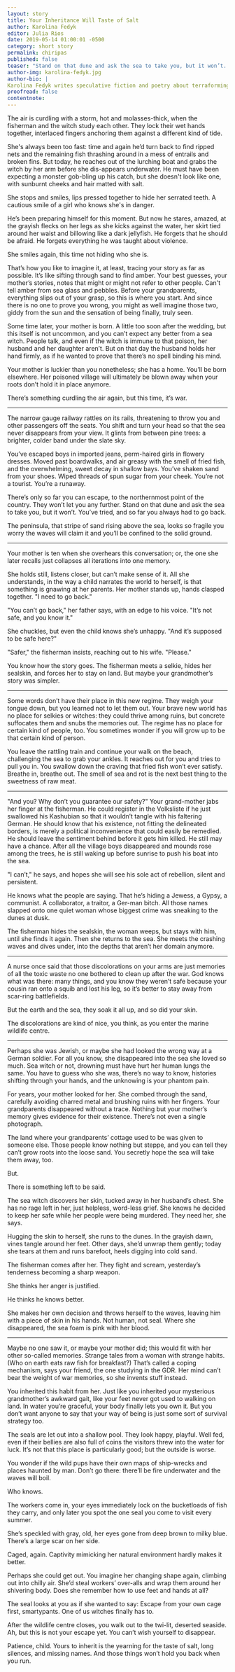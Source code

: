 ```yaml
---
layout: story
title: Your Inheritance Will Taste of Salt
author: Karolina Fedyk
editor: Julia Rios
date: 2019-05-14 01:00:01 -0500
category: short story
permalink: chiripas
published: false
teaser: "Stand on that dune and ask the sea to take you, but it won’t. You’ve tried, and so far you always had to go back."
author-img: karolina-fedyk.jpg
author-bio: |
Karolina Fedyk writes speculative fiction and poetry about terraforming planets. In 2017 their poem "What Wants Us" was nominated for the Rhysling Award. Their debut novel, _Skrzydła_ (Wings), will be published in Poland by SQN Imaginatio. Karolina is deeply convinced that imagined realities can teach us something new about our own world. They devote their free time to LARP, and enjoy the company of owls and kestrels.
proofread: false
contentnote:
---
```


The air is curdling with a storm, hot and molasses-thick, when the fisherman and the witch study each other. They lock their wet hands together, interlaced fingers anchoring them against a different kind of tide.

She's always been too fast: time and again he’d turn back to find ripped nets and the remaining fish thrashing around in a mess of entrails and broken fins. But today, he reaches out of the lurching boat and grabs the witch by her arm before she dis-appears underwater. He must have been expecting a monster gob-bling up his catch, but she doesn't look like one, with sunburnt cheeks and hair matted with salt.

She stops and smiles, lips pressed together to hide her serrated teeth. A cautious smile of a girl who knows she's in danger.

He’s been preparing himself for this moment. But now he stares, amazed, at the grayish flecks on her legs as she kicks against the water, her skirt tied around her waist and billowing like a dark jellyfish. He forgets that he should be afraid. He forgets everything he was taught about violence.

She smiles again, this time not hiding who she is.

That’s how you like to imagine it, at least, tracing your story as far as possible. It’s like sifting through sand to find amber. Your best guesses, your mother’s stories, notes that might or might not refer to other people. Can't tell amber from sea glass and pebbles. Before your grandparents, everything slips out of your grasp, so this is where you start. And since there is no one to prove you wrong, you might as well imagine those two, giddy from the sun and the sensation of being finally, truly seen.

Some time later, your mother is born. A little too soon after the wedding, but this itself is not uncommon, and you can’t expect any better from a sea witch. People talk, and even if the witch is immune to that poison, her husband and her daughter aren’t. But on that day the husband holds her hand firmly, as if he wanted to prove that there’s no spell binding his mind.

Your mother is luckier than you nonetheless; she has a home. You’ll be born elsewhere. Her poisoned village will ultimately be blown away when your roots don’t hold it in place anymore.

There’s something curdling the air again, but this time, it’s war.

----

The narrow gauge railway rattles on its rails, threatening to throw you and other passengers off the seats. You shift and turn your head so that the sea never disappears from your view. It glints from between pine trees: a brighter, colder band under the slate sky.

You’ve escaped boys in imported jeans, perm-haired girls in flowery dresses. Moved past boardwalks, and air greasy with the smell of fried fish, and the overwhelming, sweet decay in shallow bays. You’ve shaken sand from your shoes. Wiped threads of spun sugar from your cheek. You’re not a tourist. You’re a runaway.

There’s only so far you can escape, to the northernmost point of the country. They won’t let you any further. Stand on that dune and ask the sea to take you, but it won’t. You’ve tried, and so far you always had to go back.

The peninsula, that stripe of sand rising above the sea, looks so fragile you worry the waves will claim it and you’ll be confined to the solid ground.

----


Your mother is ten when she overhears this conversation; or, the one she later recalls just collapses all iterations into one memory.

She holds still, listens closer, but can’t make sense of it. All she understands, in the way a child narrates the world to herself, is that something is gnawing at her parents.
Her mother stands up, hands clasped together. "I need to go back."

"You can’t go back," her father says, with an edge to his voice. "It’s not safe, and you know it."

She chuckles, but even the child knows she’s unhappy. "And it’s supposed to be safe here?"

"Safer," the fisherman insists, reaching out to his wife. "Please."

You know how the story goes. The fisherman meets a selkie, hides her sealskin, and forces her to stay on land. But maybe your grandmother’s story was simpler.

----

Some words don’t have their place in this new regime. They weigh your tongue down, but you learned not to let them out. Your brave new world has no place for selkies or witches: they could thrive among ruins, but concrete suffocates them and snubs the memories out. The regime has no place for certain kind of people, too. You sometimes wonder if you will grow up to be that certain kind of person.

You leave the rattling train and continue your walk on the beach, challenging the sea to grab your ankles. It reaches out for you and tries to pull you in. You swallow down the craving that fried fish won’t ever satisfy. Breathe in, breathe out. The smell of sea and rot is the next best thing to the sweetness of raw meat.

----

"And you? Why don’t you guarantee our safety?" Your grand-mother jabs her finger at the fisherman. He could register in the Volksliste if he just swallowed his Kashubian so that it wouldn’t tangle with his faltering German. He should know that his existence, not fitting the delineated borders, is merely a political inconvenience that could easily be remedied. He should leave the sentiment behind before it gets him killed. He still may have a chance. After all the village boys disappeared and mounds rose among the trees, he is still waking up before sunrise to push his boat into the sea.

"I can’t," he says, and hopes she will see his sole act of rebellion, silent and persistent.

He knows what the people are saying. That he’s hiding a Jewess, a Gypsy, a communist. A collaborator, a traitor, a Ger-man bitch. All those names slapped onto one quiet woman whose biggest crime was sneaking to the dunes at dusk.

The fisherman hides the sealskin, the woman weeps, but stays with him, until she finds it again. Then she returns to the sea. She meets the crashing waves and dives under, into the depths that aren’t her domain anymore.

----

A nurse once said that those discolorations on your arms are just memories of all the toxic waste no one bothered to clean up after the war. God knows what was there: many things, and you know they weren’t safe because your cousin ran onto a squib and lost his leg, so it’s better to stay away from scar-ring battlefields.

But the earth and the sea, they soak it all up, and so did your skin.

The discolorations are kind of nice, you think, as you enter the marine wildlife centre.

----

Perhaps she was Jewish, or maybe she had looked the wrong way at a German soldier. For all you know, she disappeared into the sea she loved so much. Sea witch or not, drowning must have hurt her human lungs the same. You have to guess who she was, there’s no way to know, histories shifting through your hands, and the unknowing is your phantom pain.

For years, your mother looked for her. She combed through the sand, carefully avoiding charred metal and brushing ruins with her fingers. Your grandparents disappeared without a trace. Nothing but your mother’s memory gives evidence for their existence. There’s not even a single photograph.

The land where your grandparents’ cottage used to be was given to someone else. Those people know nothing but steppe, and you can tell they can’t grow roots into the loose sand. You secretly hope the sea will take them away, too.

But.

There is something left to be said.

The sea witch discovers her skin, tucked away in her husband’s chest. She has no rage left in her, just helpless, word-less grief. She knows he decided to keep her safe while her people were being murdered. They need her, she says.

Hugging the skin to herself, she runs to the dunes. In the grayish dawn, vines tangle around her feet. Other days, she’d unwrap them gently; today she tears at them and runs barefoot, heels digging into cold sand.

The fisherman comes after her. They fight and scream, yesterday’s tenderness becoming a sharp weapon.

She thinks her anger is justified.

He thinks he knows better.

She makes her own decision and throws herself to the waves, leaving him with a piece of skin in his hands. Not human, not seal. Where she disappeared, the sea foam is pink with her blood.

----

Maybe no one saw it, or maybe your mother did; this would fit with her other so-called memories. Strange tales from a woman with strange habits. (Who on earth eats raw fish for breakfast?) That’s called a coping mechanism, says your friend, the one studying in the GDR. Her mind can’t bear the weight of war memories, so she invents stuff instead.

You inherited this habit from her. Just like you inherited your mysterious grandmother’s awkward gait, like your feet never got used to walking on land. In water you’re graceful, your body finally lets you own it. But you don’t want anyone to say that your way of being is just some sort of survival strategy too.

The seals are let out into a shallow pool. They look happy, playful. Well fed, even if their bellies are also full of coins the visitors threw into the water for luck. It’s not that this place is particularly good; but the outside is worse.

You wonder if the wild pups have their own maps of ship-wrecks and places haunted by man. Don’t go there: there’ll be fire underwater and the waves will boil.

Who knows.

The workers come in, your eyes immediately lock on the bucketloads of fish they carry, and only later you spot the one seal you come to visit every summer.

She’s speckled with gray, old, her eyes gone from deep brown to milky blue. There’s a large scar on her side.

Caged, again. Captivity mimicking her natural environment hardly makes it better.

Perhaps she could get out. You imagine her changing shape again, climbing out into chilly air. She’d steal workers’ over-alls and wrap them around her shivering body. Does she remember how to use feet and hands at all?

The seal looks at you as if she wanted to say: Escape from your own cage first, smartypants. One of us witches finally has to.

After the wildlife centre closes, you walk out to the twi-lit, deserted seaside. Ah, but this is not your escape yet. You can’t wish yourself to disappear.

Patience, child. Yours to inherit is the yearning for the taste of salt, long silences, and missing names. And those things won’t hold you back when you run.
